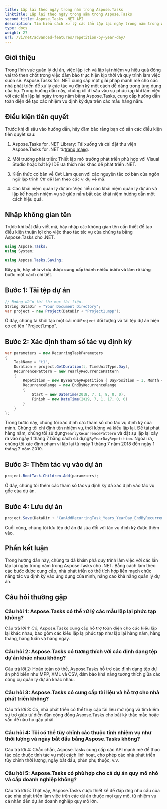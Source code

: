 ```yaml
---
title: Lặp lại theo ngày trong năm trong Aspose.Tasks
linktitle: Lặp lại theo ngày trong năm trong Aspose.Tasks
second_title: Aspose.Tasks .NET API
description: Tìm hiểu cách xử lý các lần lặp lại ngày trong năm trong Aspose.Tasks dành cho .NET để hợp lý hóa việc quản lý tác vụ định kỳ một cách hiệu quả.
type: docs
weight: 27
url: /vi/net/advanced-features/repetition-by-year-day/
---
```

## Giới thiệu

Trong lĩnh vực quản lý dự án, việc lập lịch và lặp lại nhiệm vụ hiệu quả đóng vai trò then chốt trong việc đảm bảo thực hiện kịp thời và quy trình làm việc suôn sẻ. Aspose.Tasks for .NET cung cấp một giải pháp mạnh mẽ cho các nhà phát triển để xử lý các tác vụ định kỳ một cách dễ dàng trong ứng dụng của họ. Trong hướng dẫn này, chúng tôi đi sâu vào sự phức tạp khi làm việc với các lần lặp lại ngày trong năm bằng Aspose.Tasks, cung cấp hướng dẫn toàn diện để tạo các nhiệm vụ định kỳ dựa trên các mẫu hàng năm.

## Điều kiện tiên quyết

Trước khi đi sâu vào hướng dẫn, hãy đảm bảo rằng bạn có sẵn các điều kiện tiên quyết sau:

1.  Aspose.Tasks for .NET Library: Tải xuống và cài đặt thư viện Aspose.Tasks for .NET từ[trang mạng](https://releases.aspose.com/tasks/net/).
   
2. Môi trường phát triển: Thiết lập môi trường phát triển phù hợp với Visual Studio hoặc bất kỳ IDE ưa thích nào khác để phát triển .NET.

3. Kiến thức cơ bản về C#: Làm quen với các nguyên tắc cơ bản của ngôn ngữ lập trình C# để làm theo các ví dụ về mã.

4. Các khái niệm quản lý dự án: Việc hiểu các khái niệm quản lý dự án và lập kế hoạch nhiệm vụ sẽ giúp nắm bắt các khái niệm hướng dẫn một cách hiệu quả.

## Nhập không gian tên

Trước khi bắt đầu viết mã, hãy nhập các không gian tên cần thiết để tạo điều kiện thuận lợi cho việc thao tác tác vụ của chúng ta bằng Aspose.Tasks cho .NET.

```csharp
using Aspose.Tasks;
using System;

using Aspose.Tasks.Saving;

```

Bây giờ, hãy chia ví dụ được cung cấp thành nhiều bước và làm rõ từng bước một cách chi tiết.

## Bước 1: Tải tệp dự án

```csharp
// Đường dẫn tới thư mục tài liệu.
String DataDir = "Your Document Directory";
var project = new Project(DataDir + "Project1.mpp");
```

 Ở đây, chúng ta khởi tạo một cái mới`Project` đối tượng và tải tệp dự án hiện có có tên "Project1.mpp".

## Bước 2: Xác định tham số tác vụ định kỳ

```csharp
var parameters = new RecurringTaskParameters
{
    TaskName = "t1",
    Duration = project.GetDuration(1, TimeUnitType.Day),
    RecurrencePattern = new YearlyRecurrencePattern
    {
        Repetition = new ByYearDayRepetition { DayPosition = 1, Month = Month.July },
        RecurrenceRange = new EndByRecurrenceRange
        {
            Start = new DateTime(2018, 7, 1, 8, 0, 0),
            Finish = new DateTime(2019, 7, 1, 17, 0, 0)
        }
    }
};
```

 Trong bước này, chúng tôi xác định các tham số cho tác vụ định kỳ của mình. Chúng tôi chỉ định tên nhiệm vụ, thời lượng và kiểu lặp lại. Để tái phát hàng năm, chúng tôi sử dụng`YearlyRecurrencePattern` và đặt sự lặp lại xảy ra vào ngày 1 tháng 7 bằng cách sử dụng`ByYearDayRepetition`. Ngoài ra, chúng tôi xác định phạm vi lặp lại từ ngày 1 tháng 7 năm 2018 đến ngày 1 tháng 7 năm 2019.

## Bước 3: Thêm tác vụ vào dự án

```csharp
project.RootTask.Children.Add(parameters);
```

Ở đây, chúng tôi thêm các tham số tác vụ định kỳ đã xác định vào tác vụ gốc của dự án.

## Bước 4: Lưu dự án

```csharp
project.Save(DataDir + "CanAddRecurringTask_Years_YearDay_EndByRecurrenceRange_Test.mpp", SaveFileFormat.Mpp);
```

Cuối cùng, chúng tôi lưu tệp dự án đã sửa đổi với tác vụ định kỳ được thêm vào.

## Phần kết luận

Trong hướng dẫn này, chúng ta đã khám phá quy trình làm việc với các lần lặp lại ngày trong năm trong Aspose.Tasks cho .NET. Bằng cách làm theo các bước được cung cấp, nhà phát triển có thể tích hợp liền mạch chức năng tác vụ định kỳ vào ứng dụng của mình, nâng cao khả năng quản lý dự án.

## Câu hỏi thường gặp

### Câu hỏi 1: Aspose.Tasks có thể xử lý các mẫu lặp lại phức tạp không?

Câu trả lời 1: Có, Aspose.Tasks cung cấp hỗ trợ toàn diện cho các kiểu lặp lại khác nhau, bao gồm các kiểu lặp lại phức tạp như lặp lại hàng năm, hàng tháng, hàng tuần và hàng ngày.

### Câu hỏi 2: Aspose.Tasks có tương thích với các định dạng tệp dự án khác nhau không?

Câu trả lời 2: Hoàn toàn có thể, Aspose.Tasks hỗ trợ các định dạng tệp dự án phổ biến như MPP, XML và CSV, đảm bảo khả năng tương thích giữa các công cụ quản lý dự án khác nhau.

### Câu hỏi 3: Aspose.Tasks có cung cấp tài liệu và hỗ trợ cho nhà phát triển không?

Câu trả lời 3: Có, nhà phát triển có thể truy cập tài liệu mở rộng và tìm kiếm sự trợ giúp từ diễn đàn cộng đồng Aspose.Tasks cho bất kỳ thắc mắc hoặc vấn đề nào họ gặp phải.

### Câu hỏi 4: Tôi có thể tùy chỉnh các thuộc tính nhiệm vụ như thời lượng và ngày bắt đầu bằng Aspose.Tasks không?

Câu trả lời 4: Chắc chắn, Aspose.Tasks cung cấp các API mạnh mẽ để thao tác các thuộc tính tác vụ một cách linh hoạt, cho phép các nhà phát triển tùy chỉnh thời lượng, ngày bắt đầu, phần phụ thuộc, v.v.

### Câu hỏi 5: Aspose.Tasks có phù hợp cho cả dự án quy mô nhỏ và cấp doanh nghiệp không?

Câu trả lời 5: Thật vậy, Aspose.Tasks được thiết kế để đáp ứng nhu cầu của các nhà phát triển làm việc trên các dự án thuộc mọi quy mô, từ nhiệm vụ cá nhân đến dự án doanh nghiệp quy mô lớn.